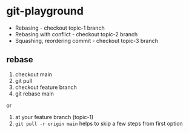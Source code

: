 # git-playground

- Rebasing - checkout topic-1 branch
- Rebasing with conflict - checkout topic-2 branch
- Squashing, reordering commit - checkout topic-3 branch

## rebase
1. checkout main
2. git pull
3. checkout feature branch
4. git rebase main

or

1. at your feature branch (topic-1)
2. `git pull -r origin main` helps to skip a few steps from first option